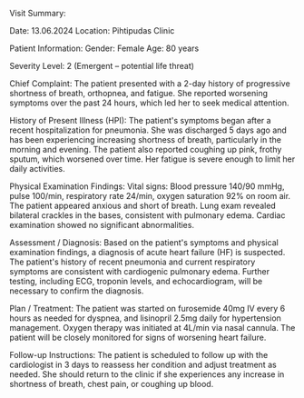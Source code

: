 Visit Summary:

Date: 13.06.2024
Location: Pihtipudas Clinic

Patient Information:
Gender: Female
Age: 80 years

Severity Level: 2 (Emergent – potential life threat)

Chief Complaint:
The patient presented with a 2-day history of progressive shortness of breath, orthopnea, and fatigue. She reported worsening symptoms over the past 24 hours, which led her to seek medical attention.

History of Present Illness (HPI):
The patient's symptoms began after a recent hospitalization for pneumonia. She was discharged 5 days ago and has been experiencing increasing shortness of breath, particularly in the morning and evening. The patient also reported coughing up pink, frothy sputum, which worsened over time. Her fatigue is severe enough to limit her daily activities.

Physical Examination Findings:
Vital signs: Blood pressure 140/90 mmHg, pulse 100/min, respiratory rate 24/min, oxygen saturation 92% on room air.
The patient appeared anxious and short of breath. Lung exam revealed bilateral crackles in the bases, consistent with pulmonary edema. Cardiac examination showed no significant abnormalities.

Assessment / Diagnosis:
Based on the patient's symptoms and physical examination findings, a diagnosis of acute heart failure (HF) is suspected. The patient's history of recent pneumonia and current respiratory symptoms are consistent with cardiogenic pulmonary edema. Further testing, including ECG, troponin levels, and echocardiogram, will be necessary to confirm the diagnosis.

Plan / Treatment:
The patient was started on furosemide 40mg IV every 6 hours as needed for dyspnea, and lisinopril 2.5mg daily for hypertension management. Oxygen therapy was initiated at 4L/min via nasal cannula. The patient will be closely monitored for signs of worsening heart failure.

Follow-up Instructions:
The patient is scheduled to follow up with the cardiologist in 3 days to reassess her condition and adjust treatment as needed. She should return to the clinic if she experiences any increase in shortness of breath, chest pain, or coughing up blood.